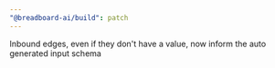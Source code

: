 ```yaml
---
"@breadboard-ai/build": patch
---
```


Inbound edges, even if they don't have a value, now inform the auto generated input schema
